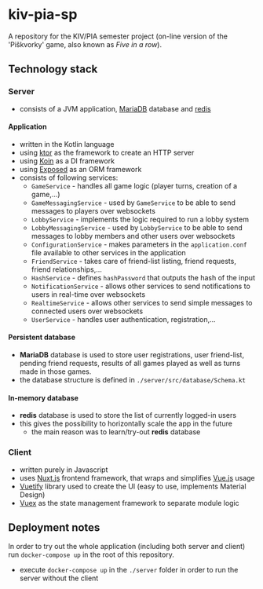 # kiv-pia-sp
A repository for the KIV/PIA semester project (on-line version of the 'Piškvorky' game, also known as *Five in a row*).

## Technology stack

### Server
- consists of a JVM application, [MariaDB](https://mariadb.org/) database and [redis](https://redis.io/)

#### Application
- written in the Kotlin language 
- using [ktor](https://ktor.io/) as the framework to create an HTTP server
- using [Koin](https://insert-koin.io/) as a DI framework
- using [Exposed](https://github.com/JetBrains/Exposed) as an ORM framework
- consists of following services:
  - `GameService` - handles all game logic (player turns, creation of a game,...)
  - `GameMessagingService` - used by `GameService` to be able to send messages to players over websockets
  - `LobbyService` - implements the logic required to run a lobby system
  - `LobbyMessagingService` -  used by `LobbyService` to be able to send messages to lobby members and other users over websockets
  - `ConfigurationService` - makes parameters in the `application.conf` file available to other services in the application
  - `FriendService` - takes care of friend-list listing, friend requests, friend relationships,...
  - `HashService` - defines `hashPassword` that outputs the hash of the input
  - `NotificationService` - allows other services to send notifications to users in real-time over websockets
  - `RealtimeService` - allows other services to send simple messages to connected users over websockets
  - `UserService` - handles user authentication, registration,...
  

#### Persistent database
- **MariaDB** database is used to store user registrations, user friend-list, pending friend requests, results of all games played as well as turns made in those games.
- the database structure is defined in `./server/src/database/Schema.kt`

#### In-memory database
- **redis** database is used to store the list of currently logged-in users
- this gives the possibility to horizontally scale the app in the future
    - the main reason was to learn/try-out **redis** database
  
### Client
- written purely in Javascript
- uses [Nuxt.js](https://nuxtjs.org/) frontend framework, that wraps and simplifies [Vue.js](https://vuejs.org/) usage
- [Vuetify](https://vuetifyjs.com) library used to create the UI (easy to use, implements Material Design)
- [Vuex](https://vuex.vuejs.org/) as the state management framework to separate module logic
    
## Deployment notes
In order to try out the whole application (including both server and client) run `docker-compose up` in the root of this repository.
  - execute `docker-compose up` in the `./server` folder in order to run the server without the client

